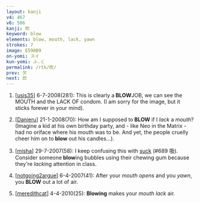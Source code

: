 ```yaml
---
layout: kanji
v4: 467
v6: 506
kanji: 吹
keyword: blow
elements: blow, mouth, lack, yawn
strokes: 7
image: E590B9
on-yomi: スイ
kun-yomi: ふ.く
permalink: /rtk/吹/
prev: 欠
next: 炊
---
```


1) [<a href="http://kanji.koohii.com/profile/usis35">usis35</a>] 6-7-2008(281): This is clearly a<strong> BLOW</strong>JOB, we can see the MOUTH and the LACK OF condom. (I am sorry for the image, but it sticks forever in your mind).

2) [<a href="http://kanji.koohii.com/profile/Danieru">Danieru</a>] 21-1-2008(70): How am I supposed to<strong> BLOW</strong> if I <em>lack</em> a <em>mouth</em>? (Imagine a kid at his own birthday party, and - like Neo in the Matrix - had no oriface where his mouth was to be. And yet, the people cruelly cheer him on to<strong> blow</strong> out his candles...).

3) [<a href="http://kanji.koohii.com/profile/misha">misha</a>] 29-7-2007(58): I keep confusing this with <a href="../v4/689.html">suck</a> (#689 吸). Consider someone<strong> blow</strong>ing bubbles using their chewing gum because they&#039;re <em>lack</em>ing attention in class.

4) [<a href="http://kanji.koohii.com/profile/notgoing2argue">notgoing2argue</a>] 6-4-2007(41): After your <em>mouth opens</em> and you <em>yawn</em>, you<strong> BLOW</strong> out a lot of air.

5) [<a href="http://kanji.koohii.com/profile/meredithcat">meredithcat</a>] 4-4-2010(25): <strong>Blowing</strong> makes your <em>mouth</em> <em>lack</em> air.

